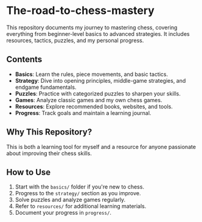 # The-road-to-chess-mastery
This repository documents my journey to mastering chess, covering everything from beginner-level basics to advanced strategies. It includes resources, tactics, puzzles, and my personal progress.

## Contents

- **Basics**: Learn the rules, piece movements, and basic tactics.
- **Strategy**: Dive into opening principles, middle-game strategies, and endgame fundamentals.
- **Puzzles**: Practice with categorized puzzles to sharpen your skills.
- **Games**: Analyze classic games and my own chess games.
- **Resources**: Explore recommended books, websites, and tools.
- **Progress**: Track goals and maintain a learning journal.

## Why This Repository?
This is both a learning tool for myself and a resource for anyone passionate about improving their chess skills.

## How to Use
1. Start with the `basics/` folder if you're new to chess.
2. Progress to the `strategy/` section as you improve.
3. Solve puzzles and analyze games regularly.
4. Refer to `resources/` for additional learning materials.
5. Document your progress in `progress/`.

